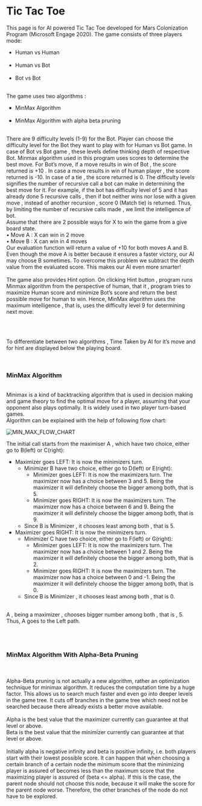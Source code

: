 # Tic Tac Toe
This page is for AI powered Tic Tac Toe developed for Mars Colonization Program (Microsoft Engage 2020). The game consists of three players mode: <br>
<ul type="bullet">
	<li>Human vs Human</li><br>
	<li>Human vs Bot</li><br>
	<li>Bot vs Bot</li>
</ul>
<br>
The game uses two algorithms :<br>
<ul type="square">
<li>	MinMax Algorithm</li><br>
<li>	MinMax Algorithm with alpha beta pruning </li>
</ul>
<br>
There are 9 difficulty levels (1-9)  for the Bot. Player can choose the difficulty level for the Bot they want to play with for Human vs Bot game. In case of Bot vs Bot game , these levels define thinking depth of respective Bot. Minmax algorithm used in this program uses scores to determine the best move. For Bot’s move, if a move results in win of Bot , the score returned is +10 . In case a move results in win of human player , the score returned is -10. In case of a tie , the score returned is 0. The difficulty levels signifies the number of recursive call a bot can make in determining the best move for it. For example, if the bot has difficulty level of 5 and it has already done 5 recursive calls , then if bot neither wins nor lose with a given move , instead of another recursion , score 0 (Match tie) is returned. Thus, by limiting the number of recursive calls made , we limit the intelligence of bot.

<br>
Assume that there are 2 possible ways for X to win the game from a give board state.<br>
•	Move A : X can win in 2 move<br>
•	Move B : X can win in 4 moves<br>
Our evaluation function will return a value of +10 for both moves A and B. Even though the move A is better because it ensures a faster victory, our AI may choose B sometimes. To overcome this problem we subtract the depth value from the evaluated score. This makes our AI even more smarter!
<br><br>
The game also provides Hint option. On clicking Hint button , program runs Minmax algorithm from the perspective of human, that it , program tries to maximize Human score and minimize Bot’s score and return the best possible move for human to win. Hence, MinMax algorithm uses the maximum intelligence , that is, uses the difficulty level 9 for determining next move.

<br><br>

To differentiate between two algorithms , Time Taken by AI for it’s move and for hint are displayed below the playing board.

<br>
<h3>
MinMax Algorithm
</h3>
<br>
Minimax is a kind of backtracking algorithm that is used in decision making and game theory to find the optimal move for a player, assuming that your opponent also plays optimally. It is widely used in two player turn-based games.
<br>
Algorithm can be explained with the help of following flow chart:

![MIN_MAX_FLOW_CHART](https://github.com/sanya-sharma/Tic-Tac-Toe/blob/master/MIN_MAX.jpg)

The initial call starts from the maximiser A , which have two choice, either go to B(left) or C(right):
<br>
<ul type="square">
	<li>Maximizer goes LEFT: It is now the minimizers turn.
		<ul >
			<li>Minimizer B have two choice, either go to D(left) or E(right):
				<ul type="circle">
					<li>Minimizer goes LEFT: It is now the maximizers turn. The maximizer now has a choice between 3 and 5. Being the maximizer it will definitely choose the bigger among both, that is 5. </li>
					<li>Minimizer goes RIGHT: It is now the maximizers turn. The maximizer now has a choice between 6 and 9. Being the maximizer it will definitely choose the bigger among both, that is 9. </li>
				</ul>
			</li>
			<li>Since B is Minimizer , it chooses least among both , that is 5.</li>
		</ul>
	</li>
	<li>Maximizer goes RIGHT: It is now the minimizers turn.
		<ul>
			<li>Minimizer C have two choice, either go to F(left) or G(right):
				<ul type="circle">
					<li>Minimizer goes LEFT: It is now the maximizers turn. The maximizer now has a choice between 1 and 2. Being the maximizer it will definitely choose the bigger among both, that is 2. </li>
					<li>Minimizer goes RIGHT: It is now the maximizers turn. The maximizer now has a choice between 0 and -1. Being the maximizer it will definitely choose the bigger among both, that is 0. </li>
				</ul>
			</li>
			<li>Since B is Minimizer , it chooses least among both , that is 0.</li>
		</ul>
	</li>
</ul>
<br>
A , being a maximizer , chooses bigger number among both , that is , 5. Thus, A goes to the Left path.

<br><br>
<h3>
MinMax Algorithm With Alpha-Beta Pruning
	</h3>
<br><br>
Alpha-Beta pruning is not actually a new algorithm, rather an optimization technique for minimax algorithm. It reduces the computation time by a huge factor. This allows us to search much faster and even go into deeper levels in the game tree. It cuts off branches in the game tree which need not be searched because there already exists a better move available.
<br><br>
Alpha is the best value that the maximizer currently can guarantee at that level or above.
<br>
Beta is the best value that the minimizer currently can guarantee at that level or above.
<br><br>
 Initially alpha is negative infinity and beta is positive infinity, i.e. both players start with their lowest possible score. It can happen that when choosing a certain branch of a certain node the minimum score that the minimizing player is assured of becomes less than the maximum score that the maximizing player is assured of (beta <= alpha). If this is the case, the parent node should not choose this node, because it will make the score for the parent node worse. Therefore, the other branches of the node do not have to be explored.
